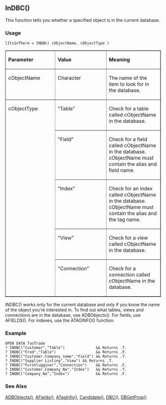 ## InDBC()

This function tells you whether a specified object is in the current database.

### Usage

```foxpro
lItsInThere = INDBC( cObjectName, cObjectType )
```
<table border cellspacing=0 cellpadding=0 width=100%>
<tr>
  <td width=32% valign=top>
  <p><b>Parameter</b></p>
  </td>
  <td width=23% valign=top>
  <p><b>Value</b></p>
  </td>
  <td width=45% valign=top>
  <p><b>Meaning</b></p>
  </td>
 </tr>
<tr>
  <td width=32% valign=top>
  <p>cObjectName</p>
  </td>
  <td width=23% valign=top>
  <p>Character</p>
  </td>
  <td width=45% valign=top>
  <p>The name of the item to look for in the database.</p>
  </td>
 </tr>
<tr>
  <td width=32% rowspan=5 valign=top>
  <p>cObjectType</p>
  </td>
  <td width=23% valign=top>
  <p>&quot;Table&quot;</p>
  </td>
  <td width=45% valign=top>
  <p>Check for a table called cObjectName in the database.</p>
  </td>
 </tr>
<tr>
  <td width=33% valign=top>
  <p>&quot;Field&quot;</p>
  </td>
  <td width=67% valign=top>
  <p>Check for a field called cObjectName in the database. cObjectName must contain the alias and field name.</p>
  </td>
 </tr>
<tr>
  <td width=33% valign=top>
  <p>&quot;Index&quot;</p>
  </td>
  <td width=67% valign=top>
  <p>Check for an index called cObjectName in the database. cObjectName must contain the alias and the tag name.</p>
  </td>
 </tr>
<tr>
  <td width=33% valign=top>
  <p>&quot;View&quot;</p>
  </td>
  <td width=67% valign=top>
  <p>Check for a view called cObjectName in the database.</p>
  </td>
 </tr>
<tr>
  <td width=33% valign=top>
  <p>&quot;Connection&quot;</p>
  </td>
  <td width=67% valign=top>
  <p>Check for a connection called cObjectName in the database.</p>
  </td>
 </tr>
</table>

INDBC() works only for the current database and only if you know the name of the object you're interested in. To find out what tables, views and connections are in the database, use ADBObjects(). For fields, use AFIELDS(). For indexes, use the ATAGINFO() function. 

### Example

```foxpro
OPEN DATA TasTrade
? INDBC("Customer","Table")              && Returns .T.
? INDBC("Fred","Table")                  && Returns .F.
? INDBC("Customer.Company_name","Field") && Returns .T.
? INDBC("Supplier Listing","View") && Returns .T.
? INDBC("Furshlugginer","Connection")    && Returns .F.
? INDBC("Customer.Company_Na","Index")   && Returns .T.
? INDBC("Company_Na","Index")            && Returns .F.
```
### See Also

[ADBObjects()](s4g284.md), [AFields()](s4g292.md), [ATagInfo()](s4g266.md), [Candidate()](s4g266.md), [DBC()](s4g317.md), [DBGetProp()](s4g350.md)